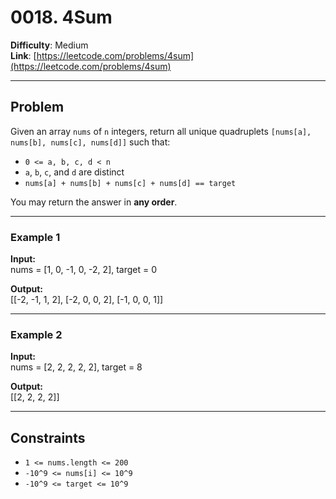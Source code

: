 # 0018. 4Sum

**Difficulty**: Medium  
**Link**: [https://leetcode.com/problems/4sum](https://leetcode.com/problems/4sum)

---

## Problem

Given an array `nums` of `n` integers, return all unique quadruplets `[nums[a], nums[b], nums[c], nums[d]]` such that:

- `0 <= a, b, c, d < n`
- `a`, `b`, `c`, and `d` are distinct
- `nums[a] + nums[b] + nums[c] + nums[d] == target`

You may return the answer in **any order**.

---

### Example 1

**Input:**  
    nums = [1, 0, -1, 0, -2, 2], target = 0

**Output:**  
    [[-2, -1, 1, 2], [-2, 0, 0, 2], [-1, 0, 0, 1]]

---

### Example 2

**Input:**  
    nums = [2, 2, 2, 2, 2], target = 8

**Output:**  
    [[2, 2, 2, 2]]

---

## Constraints

- `1 <= nums.length <= 200`
- `-10^9 <= nums[i] <= 10^9`
- `-10^9 <= target <= 10^9`

